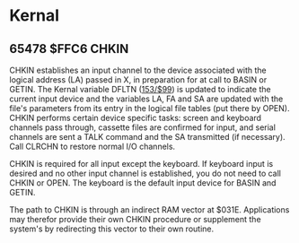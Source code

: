 # Kernal

## 65478 $FFC6 CHKIN <a name="FFC6"></a>

CHKIN establishes an input channel to the device associated with the logical address (LA) passed in X, in preparation for at call to BASIN or GETIN. The Kernal variable DFLTN ([153/$99](0000#99)) is updated to indicate the current input device and the variables LA, FA and SA are updated with the file's parameters from its entry in the logical file tables (put there by OPEN). CHKIN performs certain device specific tasks: screen and keyboard channels pass through, cassette files are confirmed for input, and serial channels are sent a TALK command and the SA transmitted (if necessary). Call CLRCHN to restore normal I/O channels.

CHKIN is required for all input except the keyboard. If keyboard input is desired and no other input channel is established, you do not need to call CHKIN or OPEN. The keyboard is the default input device for BASIN and GETIN.

The path to CHKIN is through an indirect RAM vector at $031E. Applications may therefor provide their own CHKIN procedure or supplement the system's by redirecting this vector to their own routine.
